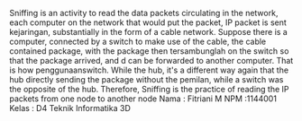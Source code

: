 Sniffing is an activity to read the data packets circulating in the network, each computer on the network that would put the packet, IP packet is sent kejaringan, substantially in the form of a cable network. Suppose there is a computer, connected by a switch to make use of the cable, the cable contained package, with the package then tersambunglah on the switch so that the package arrived, and d can be forwarded to another computer. That is how penggunaanswitch. While the hub, it's a different way again that the hub directly sending the package without the pemilan, while a switch was the opposite of the hub. Therefore, Sniffing is the practice of reading the IP packets from one node to another node
Nama  : Fitriani M
NPM   :1144001
Kelas : D4 Teknik Informatika 3D
